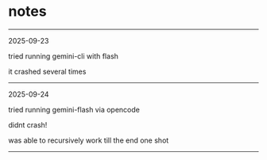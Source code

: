 # notes

---

2025-09-23

tried running gemini-cli with flash

it crashed several times

---

2025-09-24

tried running gemini-flash via opencode

didnt crash!

was able to recursively work till the end one shot

---
